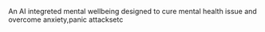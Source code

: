 An AI integreted mental wellbeing designed to cure mental health issue and overcome anxiety,panic attacksetc
